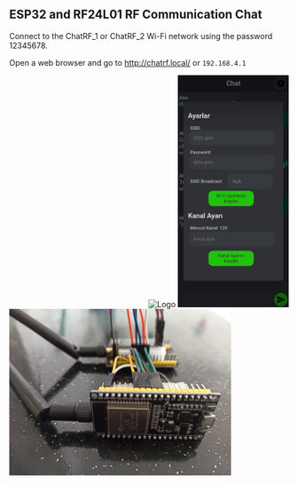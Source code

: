 
## ESP32 and RF24L01 RF Communication Chat<!-- Required -->
Connect to the ChatRF_1 or ChatRF_2 Wi-Fi network using the password 12345678.

Open a web browser and go to http://chatrf.local/ or `192.168.4.1`
<div align="right">
<img src="https://github.com/sanan-projects/ChatRF/blob/main/images/chat.gif" 
        alt="Logo" width="200" height="418">
<img src="https://github.com/sanan-projects/ChatRF/blob/main/images/settings.jpg" 
        alt="Logo" width="200" height="418">
<div align="left">
<img src="https://github.com/sanan-projects/ChatRF/blob/main/images/esp32%2Bnrf24l01.jpg" 
        alt="Logo" width="400" height="300">

</div>
